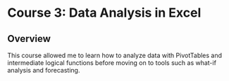 # Course 3: Data Analysis in Excel

## Overview
This course allowed me to learn how to analyze data with PivotTables and intermediate logical functions before moving on to tools such as what-if analysis and forecasting.
